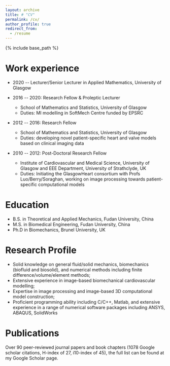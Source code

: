 ```yaml
---
layout: archive
title: # "CV"
permalink: /cv/
author_profile: true
redirect_from:
  - /resume
---
```


{% include base_path %}

Work experience
======
* 2020 --   Lecturer/Senior Lecturer in Applied Mathematics, University of Glasgow

* 2016 -- 2020: Research Fellow & Proleptic Lecturer
  * School of Mathematics and Statistics, University of Glasgow
  * Duties: MI modelling in SoftMech Centre funded by EPSRC

* 2012 -- 2016: Research Fellow
  * School of Mathematics and Statistics, University of Glasgow
  * Duties: developing novel patient-specific heart and valve models based on clinical imaging data

* 2010 -- 2012: Post-Doctoral Research Fellow
  * Institute of Cardiovascular and Medical Science, University of Glasgow and EEE Department, University of Strathclyde, UK
  * Duties: Initiating the GlasgowHeart consortium with Profs Luo/Berry/Soraghan, working on image processing towards patient-specific computational models

Education
======
* B.S. in Theoretical and Applied Mechanics, Fudan University, China
* M.S. in  Biomedical Engineering, Fudan University, China
* Ph.D in Biomechanics, Brunel University, UK

  
Research Profile
======
* Solid knowledge on general fluid/solid mechanics, biomechanics (biofluid and biosolid), and numerical methods including finite difference/volume/element methods;
* Extensive experience in image-based biomechanical cardiovascular modelling;
* Expertise in image processing and image-based 3D computational model construction;
* Proficient programming ability including C/C++, Matlab, and extensive experience in a range of numerical software packages including ANSYS, ABAQUS, SolidWorks

Publications
======
Over 90 peer-reviewed journal papers and book chapters (1078 Google scholar citations, H-index of 27, i10-index of 45), the full list can be found at my Google Scholar page.
